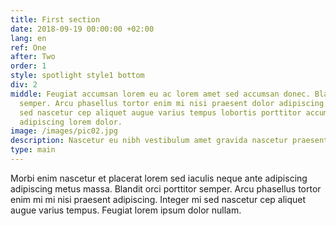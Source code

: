 ```yaml
---
title: First section
date: 2018-09-19 00:00:00 +02:00
lang: en
ref: One
after: Two
order: 1
style: spotlight style1 bottom
div: 2
middle: Feugiat accumsan lorem eu ac lorem amet sed accumsan donec. Blandit orci porttitor
  semper. Arcu phasellus tortor enim mi nisi praesent dolor adipiscing. Integer mi
  sed nascetur cep aliquet augue varius tempus lobortis porttitor accumsan consequat
  adipiscing lorem dolor.
image: /images/pic02.jpg
description: Nascetur eu nibh vestibulum amet gravida nascetur praesent
type: main
---
```


Morbi enim nascetur et placerat lorem sed iaculis neque ante
adipiscing adipiscing metus massa. Blandit orci porttitor semper.
Arcu phasellus tortor enim mi mi nisi praesent adipiscing. Integer
mi sed nascetur cep aliquet augue varius tempus. Feugiat lorem
ipsum dolor nullam.
